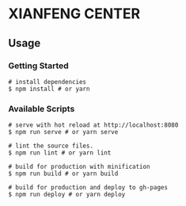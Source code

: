 # XIANFENG CENTER

## Usage

### Getting Started

```shell
# install dependencies
$ npm install # or yarn
```

### Available Scripts

```shell
# serve with hot reload at http://localhost:8080
$ npm run serve # or yarn serve

# lint the source files.
$ npm run lint # or yarn lint

# build for production with minification
$ npm run build # or yarn build

# build for production and deploy to gh-pages
$ npm run deploy # or yarn deploy
```

